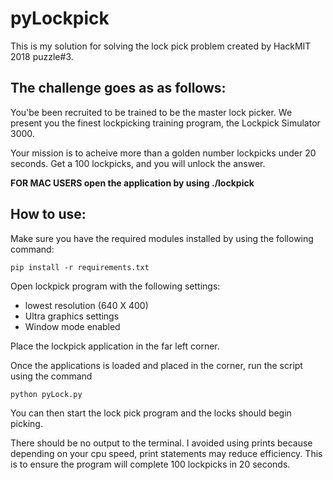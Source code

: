 # pyLockpick

This is my solution for solving the lock pick problem created by HackMIT 2018
puzzle#3.

## The challenge goes as as follows: 

You'be been recruited to be trained to be the master lock picker. We present
you the finest lockpicking training program, the Lockpick Simulator 3000.

Your mission is to acheive more than a golden number lockpicks under 20
seconds. Get a 100 lockpicks, and you will unlock the answer.

__FOR MAC USERS open the application by using ./lockpick__

## How to use:
Make sure you have the required modules installed by using the following
command: 

```
pip install -r requirements.txt
```

Open lockpick program with the following settings: 
- lowest resolution (640 X 400)
- Ultra graphics settings
- Window mode enabled

Place the lockpick application in the far left corner.

Once the applications is loaded and placed in the corner, run the script using
the command

```
python pyLock.py
```

You can then start the lock pick program and the locks should begin picking.

There should be no output to the terminal. I avoided using
prints because depending on your cpu speed, print statements may reduce
efficiency. This is to ensure the program will complete 100 lockpicks in 20
seconds.


